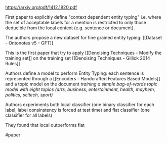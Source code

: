 https://arxiv.org/pdf/1412.1820.pdf

First paper to explicitly define "context dependent entity typing" i.e. where the set of acceptable labels for a mention is restricted to only those deducible from the local context (e.g. sentence or document).

The authors propose a new dataset for fine grained entity typing: [[Dataset - Ontonotes v5 - GFT]]

This is the first paper that try to apply [[Denoising Techniques - Modify the training set]] on the training set [[Denoising Techniques - Gillick 2014 Rules]]

Authors define a model to perform Entity Typing: each sentence is represented through a [[Encoders - Handcrafted Features  Based Models]] and a topic model on the document *training a simple bag-of-words topic model with eight topics (arts, business, entertainment, health, mayhem, politics, scitech, sport)*

Authors experiments both local classifier (one binary classifier for each label, label consinstency is forced at test time) and flat classifier (one classifier for all labels)

They found that local outperforms flat

#paper 